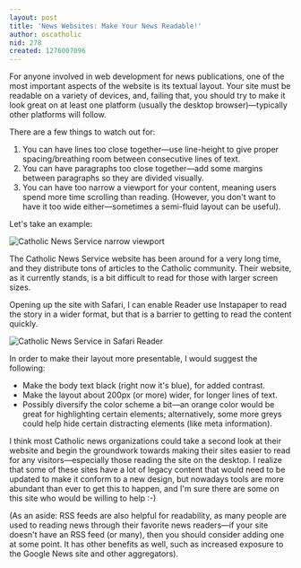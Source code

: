 ```yaml
---
layout: post
title: 'News Websites: Make Your News Readable!'
author: oscatholic
nid: 278
created: 1276007096
---
```

<p>For anyone involved in web development for news publications, one of the most important aspects of the website is its textual layout.&nbsp;Your site must be readable on a variety of devices, and, failing that, you should try to make it look great on at least one platform (usually the desktop browser)&mdash;typically other platforms will follow.</p>
<p>There are a few things to watch out for:</p>
<ol>
<li>You can have lines too close together&mdash;use line-height to give proper spacing/breathing room between consecutive lines of text.</li>
<li>You can have paragraphs too close together&mdash;add some margins between paragraphs so they are divided visually.</li>
<li>You can have too narrow a viewport for your content, meaning users spend more time scrolling than reading. (However, you don&#39;t want to have it too wide either&mdash;sometimes a semi-fluid layout can be useful).</li>
</ol>
<!--break-->
<p>Let&#39;s take an example:</p>
<p class="rtecenter"><img alt="Catholic News Service narrow viewport" class="imagecache-300px-by-300px" src="http://www.opensourcecatholic.com/sites/opensourcecatholic.com/files/imagecache/300px-by-300px/user-uploads/oscatholic/cns-website-narrow.png" title="" /></p>
<p>The Catholic News Service website has been around for a very long time, and they distribute tons of articles to the Catholic community. Their website, as it currently stands, is a bit difficult to read for those with larger screen sizes.</p>
<p>Opening up the site with Safari, I can enable Reader use Instapaper to read the story in a wider format, but that is a barrier to getting to read the content quickly.</p>
<p class="rtecenter"><img alt="Catholic News Service in Safari Reader" class="imagecache-300px-by-300px" src="http://www.opensourcecatholic.com/sites/opensourcecatholic.com/files/imagecache/300px-by-300px/user-uploads/oscatholic/cns-website-safari-reader.png" title="" /></p>
<p>In order to make their layout more presentable, I would suggest the following:</p>
<ul>
<li>Make the body text black (right now it&#39;s blue), for added contrast.</li>
<li>Make the layout about 200px (or more) wider, for longer lines of text.</li>
<li>Possibly diversify the color scheme a bit&mdash;an orange color would be great for highlighting certain elements; alternatively, some more greys could help hide certain distracting elements (like meta information).</li>
</ul>
<p>I think most Catholic news organizations could take a second look at their website and begin the groundwork towards making their sites easier to read for any visitors&mdash;especially those reading the site on the desktop. I realize that some of these sites have a lot of legacy content that would need to be updated to make it conform to a new design, but nowadays tools are more abundant than ever to get this to happen, and I&#39;m sure there are some on this site who would be willing to help :-)</p>
<p>(As an aside: RSS feeds are also helpful for readability, as many people are used to reading news through their favorite news readers&mdash;if your site doesn&#39;t have an RSS feed (or many), then you should consider adding one at some point. It has other benefits as well, such as increased exposure to the Google News site and other aggregators).</p>
